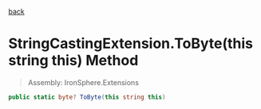 ﻿

[back](/IronSphere.Extensions/types/StringCastingExtension)

# StringCastingExtension.ToByte(this string this) Method

> Assembly: IronSphere.Extensions

```csharp
public static byte? ToByte(this string this)
```



 